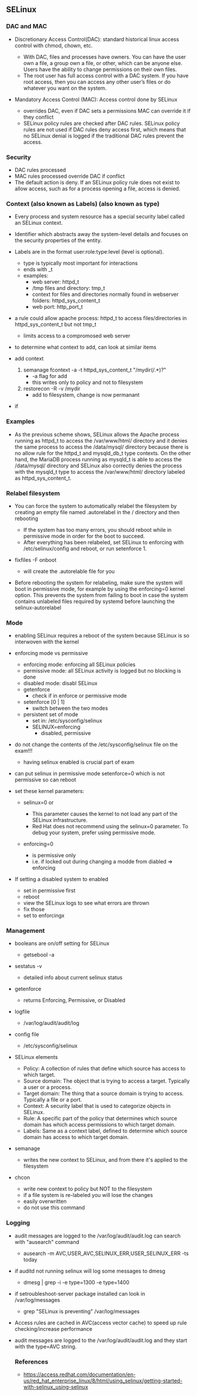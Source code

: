 ## SELinux

### DAC and MAC
* Discretionary Access Control(DAC): standard historical linux access control with chmod, chown, etc.
    * With DAC, files and processes have owners. You can have the user own a file, a group own a file, or other, which can be anyone else. Users have the ability to change permissions on their own files.
    * The root user has full access control with a DAC system. If you have root access, then you can access any other user’s files or do whatever you want on the system. 

* Mandatory Access Control (MAC): Access control done by SELinux
    * overrides DAC, even if DAC sets a permissions MAC can override it if they conflict
    * SELinux policy rules are checked after DAC rules. SELinux policy rules are not used if DAC rules deny access first, which means that no SELinux denial is logged if the traditional DAC rules prevent the access. 

### Security
* DAC rules processed
* MAC rules processed override DAC if conflict
* The default action is deny. If an SELinux policy rule does not exist to allow access, such as for a process opening a file, access is denied. 


### Context (also known as Labels) (also known as type)
* Every process and system resource has a special security label called an SELinux context. 

* Identifier which abstracts away the system-level details and focuses on the security properties of the entity.

* Labels are in the format user:role:type:level (level is optional). 
    * type is typically most important for interactions
    * ends with _t
    * examples:
        * web server: httpd_t
        * /tmp files and directory: tmp_t
        * context for files and directories normally found in webserver folders: httpd_sys_content_t
        * web port: http_port_t

* a rule could allow apache process: httpd_t to access files/directories in httpd_sys_content_t but not tmp_t
    * limits access to a compromosed web server

* to determine what context to add, can look at similar items

* add context
    1. semanage fcontext -a -t httpd_sys_content_t "/mydir(/.*)?"
        * -a flag for add
        * this writes only to policy and not to filesystem
    1. restorecon -R -v /mydir
        * add to filesystem, change is now permanant

* if 



### Examples
* As the previous scheme shows, SELinux allows the Apache process running as httpd_t to access the /var/www/html/ directory and it denies the same process to access the /data/mysql/ directory because there is no allow rule for the httpd_t and mysqld_db_t type contexts. On the other hand, the MariaDB process running as mysqld_t is able to access the /data/mysql/ directory and SELinux also correctly denies the process with the mysqld_t type to access the /var/www/html/ directory labeled as httpd_sys_content_t. 


### Relabel filesystem
* You can force the system to automatically relabel the filesystem by creating an empty file named .autorelabel in the / directory and then rebooting
    * If the system has too many errors, you should reboot while in permissive mode in order for the boot to succeed. 
    *  After everything has been relabeled, set SELinux to enforcing with /etc/selinux/config and reboot, or run setenforce 1. 
* fixfiles -F onboot
    * will create the .autorelable file for you

* Before rebooting the system for relabeling, make sure the system will boot in permissive mode, for example by using the enforcing=0 kernel option. This prevents the system from failing to boot in case the system contains unlabeled files required by systemd before launching the selinux-autorelabel

### Mode

* enabling SELinux requires a reboot of the system because SELinux is so interwoven with the kernel

* enforcing mode vs permissive
    * enforcing mode: enforcing all SELinux policies
    * permissive mode: all SELinux activity is logged but no blocking is done
    * disabled mode: disabl SELinux
    * getenforce
        * check if in enforce or permissive mode
    * setenforce [0 | 1]
        * switch between the two modes
    * persistent set of mode
        * set in: /etc/sysconfig/selinux
        * SELINUX=enforcing
            * disabled, permissive

* do not change the contents of the /etc/sysconfig/selinux file on the exam!!!
    * having selinux enabled is crucial part of exam
* can put selinux in permissive mode setenforce=0 which is not permissive so can reboot


* set these kernel parameters:
    * selinux=0 or 
        * This parameter causes the kernel to not load any part of the SELinux infrastructure.
        * Red Hat does not recommend using the selinux=0 parameter. To debug your system, prefer using permissive mode. 

    * enforcing=0
        * is permissive only
        * i.e. if locked out during changing a modde from diabled => enforcing



* If setting a disabled system to enabled
    * set in permissive first
    * reboot
    * view the SELinux logs to see what errors are thrown
    * fix those
    * set to enforcingx

### Management

* booleans are on/off setting for SELinux
    * getsebool -a 
    

* sestatus -v
    * detailed info about current selinux status
* getenforce
    * returns Enforcing, Permissive, or Disabled

* logfile
    * /var/log/audit/audit/log



* config file
    * /etc/sysconfig/selinux



* SELinux elements
    * Policy: A collection of rules that define which source has access to which target.
    * Source domain: The object that is trying to access a target. Typically a user or a process.
    * Target domain: The thing that a source domain is trying to access. Typically a file or a port.
    * Context: A security label that is used to categorize objects in SELinux.
    * Rule: A specific part of the policy that determines which source domain has which access permissions to which target domain.
    * Labels: Same as a context label, defined to determine which source domain has access to which target domain.


* semanage
    * writes the new context to SELinux, and from there it's applied to the filesystem
* chcon
    * write new context to policy but NOT to the filesystem
    * if a file system is re-labeled you will lose the changes
    * easily overwritten
    * do not use this command


### Logging
* audit messages are logged to the /var/log/audit/audit.log can search with "ausearch" command
    * ausearch -m AVC,USER_AVC,SELINUX_ERR,USER_SELINUX_ERR -ts today

* if auditd not running selinux will log some messages to dmesg
    * dmesg | grep -i -e type=1300 -e type=1400

* if setroubleshoot-server package installed can look in /var/log/messages
    * grep "SELinux is preventing" /var/log/messages

* Access rules are cached in AVC(access vector cache) to speed up rule checking/increase performance
* audit messages are logged to the /var/log/audit/audit.log and they start with the type=AVC string.


    ### References
    * https://access.redhat.com/documentation/en-us/red_hat_enterprise_linux/8/html/using_selinux/getting-started-with-selinux_using-selinux